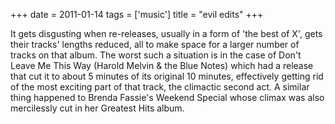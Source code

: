 +++
date = 2011-01-14
tags = ['music']
title = "evil edits"
+++

It gets disgusting when re-releases, usually in a form of \'the best of
X\', gets their tracks\' lengths reduced, all to make space for a larger
number of tracks on that album. The worst such a situation is in the
case of Don\'t Leave Me This Way (Harold Melvin & the Blue Notes) which
had a release that cut it to about 5 minutes of its original 10 minutes,
effectively getting rid of the most exciting part of that track, the
climactic second act. A similar thing happened to Brenda Fassie\'s
Weekend Special whose climax was also mercilessly cut in her Greatest
Hits album.
